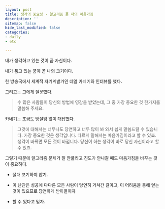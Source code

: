 ```yaml
---
layout: post
title: 생각의 중요성 - 알고리즘 풀 때의 마음가짐
description: ''
sitemap: false
hide_last_modified: false
categories:
- daily
- etc

---
```

내가 생각하고 있는 것이 곧 자신이다.

내가 품고 있는 꿈이 곧 나의 크기이다.

한 방송국에서 세계적 자기계발가인 데일 카네기와 인터뷰를 했다.

그리고는 그에게 질문했다.

> 수 많은 사람들이 당신의 방법에 영감을 받았는데, 그 중 가장 중요한 것 한가지를 말씀해 주세요.

카네기는 조금도 망설임 없이 대답했다.

> 그것에 대해서는 너무나도 당연하고 너무 많이 봐 와서 쉽게 말씀드릴 수 있습니다. 가장 중요한 것은 생각입니다. 다르게 말해서는 마음가짐이라고 할 수 있죠. 생각이 바뀌면 모든 것이 바뀝니다. 당신이 하는 생각이 바로 당신 자신이라고 할 수 있죠.

그렇기 때문에 알고리즘 문제가 잘 안풀리고 진도가 안나갈 때도 마음가짐을 바꾸는 것이 중요하다. 

* 절대 포기하지 않기. 


* 이 난관은 성공에 다다른 모든 사람이 당연히 거쳐간 길이고, 이 어려움을 통해 얻는 것이 있으므로 당연하게 받아들이자
* 할 수 있다고 믿자.